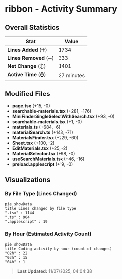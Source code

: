 # ribbon - Activity Summary 

## Overall Statistics

| Stat                   | Value                                                             |
| ---------------------- | ----------------------------------------------------------------- |
| **Lines Added** (➕)   | 1734                                          |
| **Lines Removed** (➖) | 333                                        |
| **Net Change** (↕)    | 1401                |
| **Active Time** (⌚)   | 37 minutes |


## Modified Files
- **page.tsx** (+15, -0)
- **searchable-materials.tsx** (+281, -176)
- **MiniFinderSingleSelectWithSearch.tsx** (+93, -0)
- **searchable-materials.tsx** (+1, -0)
- **materials.ts** (+684, -6)
- **materialSearch.ts** (+143, -71)
- **MaterialsFinder.tsx** (+229, -60)
- **Sheet.tsx** (+100, -2)
- **EditMaterials.tsx** (+25, -2)
- **MaterialSelector.tsx** (+98, -0)
- **useSearchMaterials.tsx** (+46, -16)
- **preload.applescript** (+19, -0)

## Visualizations

### By File Type (Lines Changed)

```mermaid
pie showData
title Lines changed by file type
".tsx" : 1144
".ts" : 904
".applescript" : 19
```

### By Hour (Estimated Activity Count)

```mermaid
pie showData
title Coding activity by hour (count of changes)
"02h" : 22
"03h" : 15
"04h" : 1
```


> **Last Updated:** 11/07/2025, 04:04:38